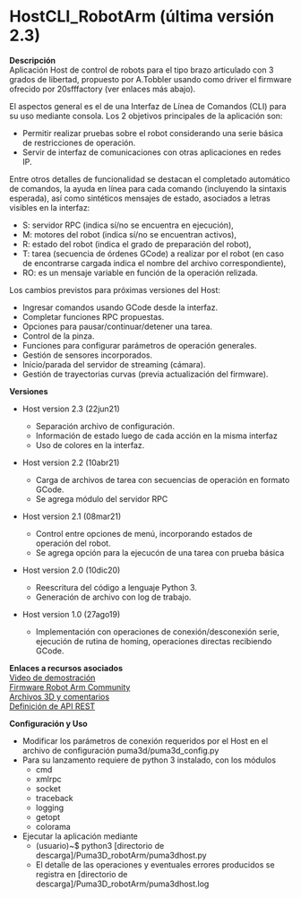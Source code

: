 # HostCLI_RobotArm (última versión 2.3)
**Descripción**</br>
Aplicación Host de control de robots para el tipo brazo articulado con 3 grados de libertad, propuesto por A.Tobbler usando como driver el firmware ofrecido por 20sfffactory (ver enlaces más abajo). 

El aspectos general es el de una Interfaz de Línea de Comandos (CLI) para su uso mediante consola.
Los 2 objetivos principales de la aplicación son:
- Permitir realizar pruebas sobre el robot considerando una serie básica de restricciones de operación.
- Servir de interfaz de comunicaciones con otras aplicaciones en redes IP.

Entre otros detalles de funcionalidad se destacan el completado automático de comandos, la ayuda en línea para cada comando (incluyendo la sintaxis esperada), así como sintéticos mensajes de estado, asociados a letras visibles en la interfaz:
- S: servidor RPC (indica sí/no se encuentra en ejecución),
- M: motores del robot (indica sí/no se encuentran activos),
- R: estado del robot (indica el grado de preparación del robot),
- T: tarea (secuencia de órdenes GCode) a realizar por el robot (en caso de encontrarse cargada indica el nombre del archivo correspondiente),
- RO: es un mensaje variable en función de la operación relizada.

Los cambios previstos para próximas versiones del Host:
- Ingresar comandos usando GCode desde la interfaz.
- Completar funciones RPC propuestas.
- Opciones para pausar/continuar/detener una tarea.
- Control de la pinza.
- Funciones para configurar parámetros de operación generales.
- Gestión de sensores incorporados.
- Inicio/parada del servidor de streaming (cámara).
- Gestión de trayectorias curvas (previa actualización del firmware).

**Versiones**
* Host version 2.3 (22jun21)
  - Separación archivo de configuración.
  - Información de estado luego de cada acción en la misma interfaz
  - Uso de colores en la interfaz.

* Host version 2.2 (10abr21)
  - Carga de archivos de tarea con secuencias de operación en formato GCode.
  - Se agrega módulo del servidor RPC

* Host version 2.1 (08mar21)
  - Control entre opciones de menú, incorporando estados de operación del robot.
  - Se agrega opción para la ejecucón de una tarea con prueba básica

* Host version 2.0 (10dic20)
  - Reescritura del código a lenguaje Python 3.
  - Generación de archivo con log de trabajo.

* Host version 1.0 (27ago19)
  - Implementación con operaciones de conexión/desconexión serie, ejecución de rutina de homing, operaciones directas recibiendo GCode.

**Enlaces a recursos asociados**</br>
[Video de demostración]()</br>
[Firmware Robot Arm Community](https://www-20sfactory.com/robot/resource#firmware)</br>
[Archivos 3D y comentarios](https://www.thingiverse.com/puma_3d/designs)</br>
[Definición de API REST]()</br>

**Configuración y Uso**
* Modificar los parámetros de conexión requeridos por el Host en el archivo de configuración puma3d/puma3d_config.py
* Para su lanzamento requiere de python 3 instalado, con los módulos
  - cmd
  - xmlrpc
  - socket
  - traceback
  - logging
  - getopt
  - colorama
* Ejecutar la aplicación mediante
  - (usuario)~$ python3 [directorio de descarga]/Puma3D_robotArm/puma3dhost.py
  - El detalle de las operaciones y eventuales errores producidos se registra en [directorio de descarga]/Puma3D_robotArm/puma3dhost.log
